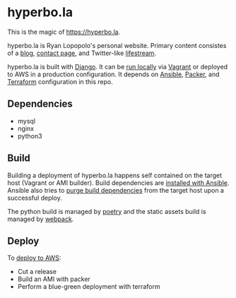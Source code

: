 # hyperbo.la

This is the magic of <https://hyperbo.la>.

hyperbo.la is Ryan Lopopolo's personal website. Primary content consistes of a [blog](https://hyperbo.la/w/),
[contact page](https://hyperbo.la/contact/), and Twitter-like [lifestream](https://hyperbo.la/lifestream/).

hyperbo.la is built with [Django](https://www.djangoproject.com/). It can be [run locally](/doc/development.md)
via [Vagrant](/Vagrantfile) or deployed to AWS in a production configuration. It depends on [Ansible](/ansible),
[Packer](/packer), and [Terraform](/terraform) configuration in this repo.

## Dependencies

-   mysql
-   nginx
-   python3

## Build

Building a deployment of hyperbo.la happens self contained on the target host (Vagrant or AMI builder).
Build dependencies are [installed with Ansible](/ansible/roles/hyperbola-app/tasks/build-setup.yml).
Ansible also tries to [purge build dependencies](ansible/roles/hyperbola-app/tasks/build-cleanup.yml) from
the target host upon a successful deploy.

The python build is managed by [poetry](https://poetry.eustace.io/) and the static assets
build is managed by [webpack](https://webpack.js.org/).

## Deploy

To [deploy to AWS](/doc/release-process.md):

-   Cut a release
-   Build an AMI with packer
-   Perform a blue-green deployment with terraform
